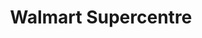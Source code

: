 ---
title: "Walmart Supercentre"
url: /edmonton/walmart-supercentre-calgary-trail-nw/
shop: Supermarkt
---